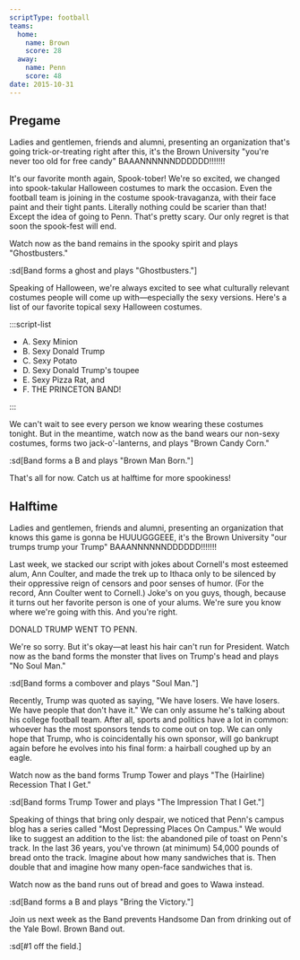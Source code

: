 ```yaml
---
scriptType: football
teams:
  home:
    name: Brown
    score: 28
  away:
    name: Penn
    score: 48
date: 2015-10-31
---
```


## Pregame

Ladies and gentlemen, friends and alumni, presenting an organization that's going trick-or-treating right after this, it's the Brown University "you're never too old for free candy" BAAANNNNNNDDDDDD!!!!!!!

It's our favorite month again, Spook-tober! We're so excited, we changed into spook-takular Halloween costumes to mark the occasion. Even the football team is joining in the costume spook-travaganza, with their face paint and their tight pants. Literally nothing could be scarier than that! Except the idea of going to Penn. That's pretty scary. Our only regret is that soon the spook-fest will end.

Watch now as the band remains in the spooky spirit and plays "Ghostbusters."

:sd[Band forms a ghost and plays "Ghostbusters."]

Speaking of Halloween, we're always excited to see what culturally relevant costumes people will come up with—especially the sexy versions. Here's a list of our favorite topical sexy Halloween costumes.

:::script-list

- A. Sexy Minion
- B. Sexy Donald Trump
- C. Sexy Potato
- D. Sexy Donald Trump's toupee
- E. Sexy Pizza Rat, and
- F. THE PRINCETON BAND!

:::

We can't wait to see every person we know wearing these costumes tonight. But in the meantime, watch now as the band wears our non-sexy costumes, forms two jack-o'-lanterns, and plays "Brown Candy Corn."

:sd[Band forms a B and plays "Brown Man Born."]

That's all for now. Catch us at halftime for more spookiness!

## Halftime

Ladies and gentlemen, friends and alumni, presenting an organization that knows this game is gonna be HUUUGGGEEE, it's the Brown University "our trumps trump your Trump" BAAANNNNNNDDDDDD!!!!!!!

Last week, we stacked our script with jokes about Cornell's most esteemed alum, Ann Coulter, and made the trek up to Ithaca only to be silenced by their oppressive reign of censors and poor senses of humor. (For the record, Ann Coulter went to Cornell.) Joke's on you guys, though, because it turns out her favorite person is one of your alums. We're sure you know where we're going with this. And you're right.

DONALD TRUMP WENT TO PENN.

We're so sorry. But it's okay—at least his hair can't run for President. Watch now as the band forms the monster that lives on Trump's head and plays "No Soul Man."

:sd[Band forms a combover and plays "Soul Man."]

Recently, Trump was quoted as saying, "We have losers. We have losers. We have people that don't have it." We can only assume he's talking about his college football team. After all, sports and politics have a lot in common: whoever has the most sponsors tends to come out on top. We can only hope that Trump, who is coincidentally his own sponsor, will go bankrupt again before he evolves into his final form: a hairball coughed up by an eagle.

Watch now as the band forms Trump Tower and plays "The (Hairline) Recession That I Get."

:sd[Band forms Trump Tower and plays "The Impression That I Get."]

Speaking of things that bring only despair, we noticed that Penn's campus blog has a series called "Most Depressing Places On Campus." We would like to suggest an addition to the list: the abandoned pile of toast on Penn's track. In the last 36 years, you've thrown (at minimum) 54,000 pounds of bread onto the track. Imagine about how many sandwiches that is. Then double that and imagine how many open-face sandwiches that is.

Watch now as the band runs out of bread and goes to Wawa instead.

:sd[Band forms a B and plays "Bring the Victory."]

Join us next week as the Band prevents Handsome Dan from drinking out of the Yale Bowl. Brown Band out.

:sd[#1 off the field.]
